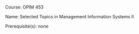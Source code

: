 




Course: OPIM 453

Name: Selected Topics in Management Information Systems II

Prerequisite(s): none